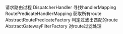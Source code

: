 请求路由过程
DispatcherHandler
寻找handlerMapping
RoutePredicateHandlerMapping
获取所有route 
AbstractRoutePredicateFactory
判定过滤出匹配的route
AbstractGatewayFilterFactory
对route过滤处理
